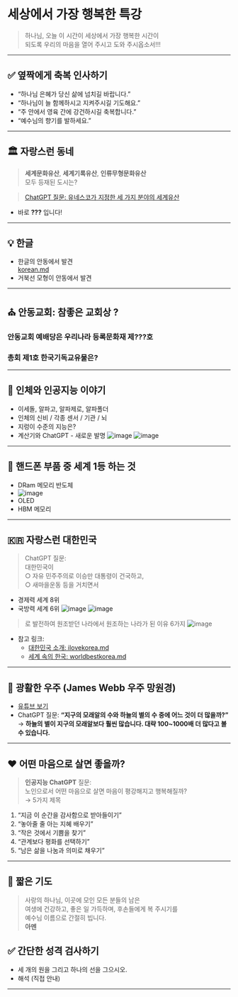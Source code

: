 # 세상에서 가장 행복한 특강

> 하나님, 오늘 이 시간이 
> 세상에서 가장 행복한 시간이  
> 되도록 우리의 마음을 열어 주시고
> 도와 주시옵소서!!!

---

## ✅ 옆짝에게 축복 인사하기

- “하나님 은혜가 당신 삶에 넘치길 바랍니다.”
- “하나님이 늘 함께하시고 지켜주시길 기도해요.”
- “주 안에서 영육 간에 강건하시길 축복합니다.”
- “예수님의 향기를 발하세요.”

---

## 🏛 자랑스런 동네

> **세계문화유산**, **세계기록유산**, **인류무형문화유산**  
> 모두 등재된 도시는?

> [ChatGPT 질문: 유네스코가 지정한 세 가지 분야의 세계유산](https://github.com/jcshim/speciallecture/blob/main/proudAndong.md)  
- 바로 **???** 입니다!

---
## 💡 한글

- 한글의 안동에서 발견  
  [korean.md](https://github.com/jcshim/speciallecture/blob/main/korean.md)
- 거북선 모형이 안동에서 발견
 
---

## ⛪ 안동교회: 참좋은 교회상 ?
### 안동교회 예배당은 우리나라 등록문화재 제???호
### 총회 제1호 한국기독교유물은?

---

## 🧠 인체와 인공지능 이야기

- 이세돌, 알파고, 알파제로, 알파폴더
- 인체의 신비 / 각종 센서 / 기관 / 뇌
- 지렁이 수준의 지능은?
- 계산기와 ChatGPT - 새로운 발명
![image](https://github.com/user-attachments/assets/e8226941-d242-4715-bf7d-17f55e598c46)
![image](https://github.com/user-attachments/assets/4d917306-606b-42f5-9b79-deb7afe5f010)

---

## 📱 핸드폰 부품 중 세계 1등 하는 것
- DRam 메모리 반도체
- ![image](https://github.com/user-attachments/assets/1d2f37b2-7023-4b9f-9503-308e53b1f905)
- OLED
- HBM 메모리

---

## 🇰🇷 자랑스런 대한민국

> ChatGPT 질문:  
> 대한민국이  
  ○ 자유 민주주의로 이승만 대통령이 건국하고,  
  ○ 새마을운동 등을 거치면서  
  - 경제력 세계 8위  
  - 국방력 세계 6위
![image](https://github.com/user-attachments/assets/672e2a06-513e-4c04-81e0-4786a466e4d6)
![image](https://github.com/user-attachments/assets/533691af-bcb2-4b9a-b7c8-1f5011c8461a)

 
> 로 발전하여 원조받던 나라에서 원조하는 나라가 된 이유 6가지
![image](https://github.com/user-attachments/assets/cc87216d-c34f-47fb-88c2-41558fa9ee69)

- 참고 링크:
  - [대한민국 소개: ilovekorea.md](https://github.com/jcshim/speciallecture/blob/main/ilovekorea.md)
  - [세계 속의 한국: worldbestkorea.md](https://github.com/jcshim/speciallecture/blob/main/worldbestkorea.md)

---
## 🌌 광활한 우주 (James Webb 우주 망원경)

- [유튜브 보기](https://youtube.com/shorts/Jjc6fbX0SSE?si=7F9oHW64Po9Ag2ch)
- ChatGPT 질문: **“지구의 모래알의 수와 하늘의 별의 수 중에 어느 것이 더 많을까?”**  
  → **하늘의 별이 지구의 모래알보다 훨씬 많습니다. 대략 100~1000배 더 많다고 볼 수 있습니다.**

---

## ❤️ 어떤 마음으로 살면 좋을까?

> **인공지능 ChatGPT** 질문:  
> 노인으로서 어떤 마음으로 살면 마음이 평강해지고 행복해질까?  
> → 5가지 제목

1. “지금 이 순간을 감사함으로 받아들이기”
2. “놓아줄 줄 아는 지혜 배우기”
3. “작은 것에서 기쁨을 찾기”
4. “관계보다 평화를 선택하기”
5. “남은 삶을 나눔과 의미로 채우기”

---

## 🙏 짧은 기도

> 사랑의 하나님, 이곳에 모인 모든 분들의 남은  
> 여생에 건강하고, 좋은 일 가득하며, 후손들에게 복 주시기를  
> 예수님 이름으로 간절히 빕니다.  
> **아멘**

## ✅ 간단한 성격 검사하기
- 세 개의 원을 그리고 하나의 선을 그으시오.
- 해석 (직접 안내)

---
